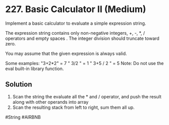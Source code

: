 # 227. Basic Calculator II (Medium)

Implement a basic calculator to evaluate a simple expression string.

The expression string contains only non-negative integers, +, -, *, / operators and empty spaces . The integer division should truncate toward zero.

You may assume that the given expression is always valid.

Some examples:
"3+2*2" = 7
" 3/2 " = 1
" 3+5 / 2 " = 5
Note: Do not use the eval built-in library function.

## Solution
1. Scan the string the evaluate all the * and / operator, and push the result along with other operands into array
2. Scan the resulting stack from left to right, sum them all up.

#String
#AIRBNB
